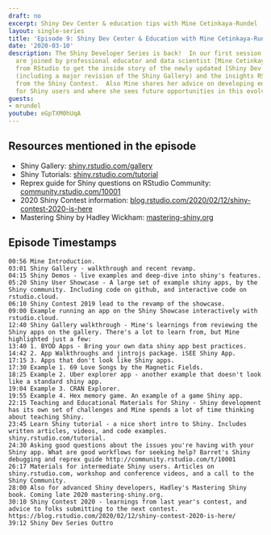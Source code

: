 ```yaml
---
draft: no
excerpt: Shiny Dev Center & education tips with Mine Cetinkaya-Rundel
layout: single-series
title: 'Episode 9: Shiny Dev Center & Education with Mine Cetinkaya-Rundel'
date: '2020-03-10'
description: The Shiny Developer Series is back!  In our first session of 2020, we
  are joined by professional educator and data scientist [Mine Cetinkaya-Rundel](https://twitter.com/minebocek)
  from RStudio to get the inside story of the newly updated [Shiny Dev Center](https://shiny.rstudio.com)
  (including a major revision of the Shiny Gallery) and the insights RStudio gained
  from the Shiny Contest.  Also Mine shares her advice on developing educational material
  for Shiny users and where she sees future opportunities in this evolving space.
guests: 
- mrundel
youtube: eGpTXM0hUqA
---
```


## Resources mentioned in the episode

* Shiny Gallery: [shiny.rstudio.com/gallery](https://shiny.rstudio.com/gallery)
* Shiny Tutorials: [shiny.rstudio.com/tutorial](https://shiny.rstudio.com/tutorial)
* Reprex guide for Shiny questions on RStudio Community: [community.rstudio.com/10001](https://community.rstudio.com/10001)
* 2020 Shiny Contest information: [blog.rstudio.com/2020/02/12/shiny-contest-2020-is-here](https://blog.rstudio.com/2020/02/12/shiny-contest-2020-is-here/)
* Mastering Shiny by Hadley Wickham: [mastering-shiny.org](https://mastering-shiny.org/)

## Episode Timestamps

```
00:56 Mine Introduction.
03:01 Shiny Gallery - walkthrough and recent revamp.
04:15 Shiny Demos - live examples and deep-dive into shiny's features.
05:20 Shiny User Showcase - A large set of example shiny apps, by the Shiny community. Including code on github, and interactive code on rstudio.cloud. 
06:10 Shiny Contest 2019 lead to the revamp of the showcase. 
09:00 Example running an app on the Shiny Showcase interactively with rstudio.cloud.
12:40 Shiny Gallery walkthrough - Mine's learnings from reviewing the Shiny apps on the gallery. There's a lot to learn from, but Mine highlighted just a few: 
13:40 1. BYOD Apps - Bring your own data shiny app best practices.  
14:42 2. App Walkthroughs and jintrojs package. iSEE Shiny App. 
17:15 3. Apps that don't look like Shiny apps. 
17:30 Example 1. 69 Love Songs by the Magnetic Fields.
18:25 Example 2. Uber explorer app - another example that doesn't look like a standard shiny app. 
19:04 Example 3. CRAN Explorer. 
19:55 Example 4. Hex memory game. An example of a game Shiny app. 
22:15 Teaching and Educational Materials for Shiny - Shiny development has its own set of challenges and Mine spends a lot of time thinking about teaching Shiny.
23:45 Learn Shiny tutorial - a nice short intro to Shiny. Includes written articles, videos, and code examples.  shiny.rstudio.com/tutorial. 
24:30 Asking good questions about the issues you're having with your Shiny app. What are good workflows for seeking help? Barret's Shiny debugging and reprex guide http://community.rstudio.com/t/10001
26:17 Materials for intermediate Shiny users. Articles on shiny.rstudio.com, workshop and conference videos, and a call to the Shiny Community. 
28:00 Also for advanced Shiny developers, Hadley's Mastering Shiny book. Coming late 2020 mastering-shiny.org. 
30:10 Shiny Contest 2020 - learnings from last year's contest, and advice to folks submitting to the next contest. https://blog.rstudio.com/2020/02/12/shiny-contest-2020-is-here/
39:12 Shiny Dev Series Outtro
```
